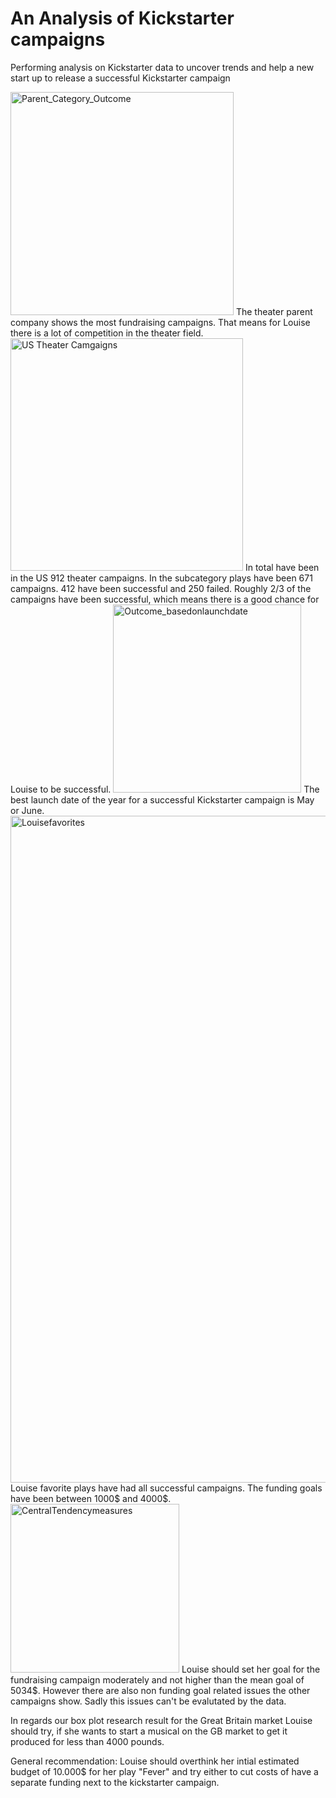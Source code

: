 # An Analysis of Kickstarter campaigns
Performing analysis on Kickstarter data to uncover trends and help a new start up to release a successful Kickstarter campaign


<img width="357" alt="Parent_Category_Outcome" src="https://user-images.githubusercontent.com/69826498/185999394-c9451115-a6e5-401a-a2f8-7ffd3de8d98d.png">
The theater parent company shows the most fundraising campaigns. That means for Louise there is a lot of competition in the theater field. 


<img width="372" alt="US Theater Camgaigns " src="https://user-images.githubusercontent.com/69826498/185995218-f59461c7-6bd2-4dce-a3db-e8a1334ef03a.png">
In total have been in the US 912 theater campaigns. In the subcategory plays have been 671 campaigns. 412 have been successful and 250 failed. 
Roughly 2/3 of the campaigns have been successful, which means there is a good chance for Louise to be successful. 


<img width="301" alt="Outcome_basedonlaunchdate" src="https://user-images.githubusercontent.com/69826498/185996741-6a5ffccc-6176-4bfc-b022-f0ae4d02aabe.png">
The best launch date of the year for a successful Kickstarter campaign is May or June. 


<img width="1067" alt="Louisefavorites" src="https://user-images.githubusercontent.com/69826498/185997274-e2395efe-1b6a-4597-8834-c736b7ff23e8.png">
Louise favorite plays have had all successful campaigns. The funding goals have been between 1000$ and 4000$.


<img width="270" alt="CentralTendencymeasures" src="https://user-images.githubusercontent.com/69826498/185997900-997b5706-c3db-4c25-90a5-21c126673c56.png">
Louise should set her goal for the fundraising campaign moderately and not higher than the mean goal of 5034$. However there are also non funding goal related issues the other campaigns show. Sadly this issues can't be evalutated by the data. 


In regards our box plot research result for the Great Britain market Louise should try, if she wants to start a musical on the GB market to get it produced for less than 4000 pounds.

General recommendation:
Louise should overthink her intial estimated budget of 10.000$ for her play "Fever" and try either to cut costs of have a separate funding next to the kickstarter campaign.
 
